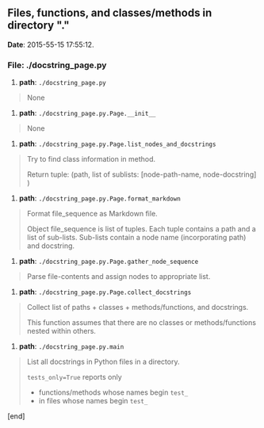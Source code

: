 ## Files, functions, and classes/methods in directory "."

**Date**: 2015-55-15 17:55:12.

### File: ./docstring_page.py

 1. **path**: `./docstring_page.py`
 > None

 1. **path**: `./docstring_page.py.Page.__init__`
 > None

 1. **path**: `./docstring_page.py.Page.list_nodes_and_docstrings`
 > Try to find class information in method.
 > 
 > Return tuple: 
 >     (path, list of sublists:
 >         [node-path-name, node-docstring]
 >     )

 1. **path**: `./docstring_page.py.Page.format_markdown`
 > Format file_sequence as Markdown file.
 > 
 > Object file_sequence is list of tuples.
 > Each tuple contains a path and a list of sub-lists.
 > Sub-lists contain a node name (incorporating path) and docstring.

 1. **path**: `./docstring_page.py.Page.gather_node_sequence`
 > Parse file-contents and assign nodes to appropriate list.

 1. **path**: `./docstring_page.py.Page.collect_docstrings`
 > Collect list of paths + classes + methods/functions, and docstrings.
 > 
 > This function assumes that there are no classes or methods/functions
 > nested within others.

 1. **path**: `./docstring_page.py.main`
 > List all docstrings in Python files in a directory.
 > 
 > `tests_only=True` reports only 
 > 
 >  * functions/methods whose names begin `test_`
 >  * in files whose names begin `test_`



[end]